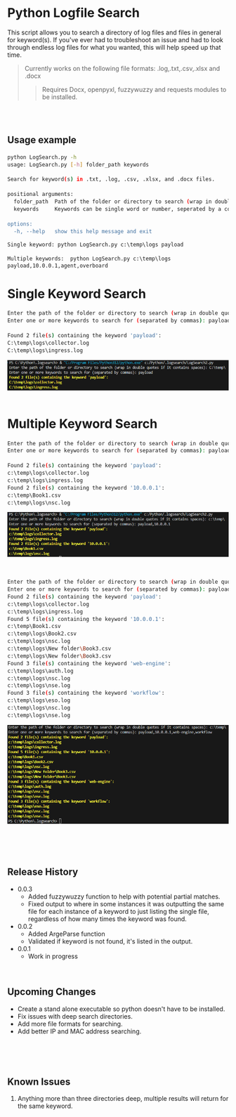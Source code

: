 # Python Logfile Search
This script allows you to search a directory of log files and files in general for keyword(s). If you've ever had to troubleshoot
 an issue and had to look through endless log files for what you wanted, this will help speed up that time.

 > Currently works on the following file formats: .log,.txt,.csv,.xlsx and .docx
> > Requires Docx, openpyxl, fuzzywuzzy and requests modules to be installed.

<br />
<br />

## Usage example
```sh
python LogSearch.py -h
usage: LogSearch.py [-h] folder_path keywords

Search for keyword(s) in .txt, .log, .csv, .xlsx, and .docx files.

positional arguments:
  folder_path  Path of the folder or directory to search (wrap in double quotes if directory name contains spaces)
  keywords     Keywords can be single word or number, seperated by a comma. Example: payload or 10.0.0.1 or video's.

options:
  -h, --help   show this help message and exit
```

```  
Single keyword: python LogSearch.py c:\temp\logs payload

Multiple keywords:  python LogSearch.py c:\temp\logs payload,10.0.0.1,agent,overboard

 ```

# Single Keyword Search
```sh
Enter the path of the folder or directory to search (wrap in double quotes if it contains spaces): C:\temp\
Enter one or more keywords to search for (separated by commas): payload

Found 2 file(s) containing the keyword 'payload':
C:\temp\logs\collector.log
C:\temp\logs\ingress.log
```
![alt text](https://github.com/rrice2004/Python-/blob/main/LogFile%20Search/images/LogSearch_1.png)
<br />
<br />

# Multiple Keyword Search
```sh
Enter the path of the folder or directory to search (wrap in double quotes if it contains spaces): C:\temp\
Enter one or more keywords to search for (separated by commas): payload,10.0.0.1

Found 2 file(s) containing the keyword 'payload':
c:\temp\logs\collector.log
c:\temp\logs\ingress.log
Found 2 file(s) containing the keyword '10.0.0.1':
c:\temp\Book1.csv
c:\temp\logs\nsc.log
```
![alt text](https://github.com/rrice2004/Python-/blob/main/LogFile%20Search/images/LogSearch_2.png)

<br />

```sh
Enter the path of the folder or directory to search (wrap in double quotes if it contains spaces): c:\temp\
Enter one or more keywords to search for (separated by commas): payload,10.0.0.1,web-engine,workflow
Found 2 file(s) containing the keyword 'payload':
c:\temp\logs\collector.log
c:\temp\logs\ingress.log
Found 5 file(s) containing the keyword '10.0.0.1':
c:\temp\Book1.csv
c:\temp\logs\Book2.csv
c:\temp\logs\nsc.log
c:\temp\logs\New folder\Book3.csv
c:\temp\logs\New folder\Book3.csv
Found 3 file(s) containing the keyword 'web-engine':
c:\temp\logs\auth.log
c:\temp\logs\nsc.log
c:\temp\logs\nse.log
Found 3 file(s) containing the keyword 'workflow':
c:\temp\logs\eso.log
c:\temp\logs\nsc.log
c:\temp\logs\nse.log
```
![alt text](https://github.com/rrice2004/Python-/blob/main/LogFile%20Search/images/LogSearch_3.png)

<br />
<br />
<br />

## Release History
* 0.0.3
    * Added fuzzywuzzy function to help with potential partial matches.
    * Fixed output to where in some instances it was outputting the same file for each instance of a keyword to just listing the single file, regardless of how many times the keyword was found.
* 0.0.2
    * Added ArgeParse function
    * Validated if keyword is not found, it's listed in the output.
* 0.0.1
    * Work in progress

<br />

## Upcoming Changes
* Create a stand alone executable so python doesn't have to be installed.
* Fix issues with deep search directories.
* Add more file formats for searching.
* Add better IP and MAC address searching.
   
<br />
<br />
<br />

## Known Issues

1. Anything more than three directories deep, multiple results will return for the same keyword.


